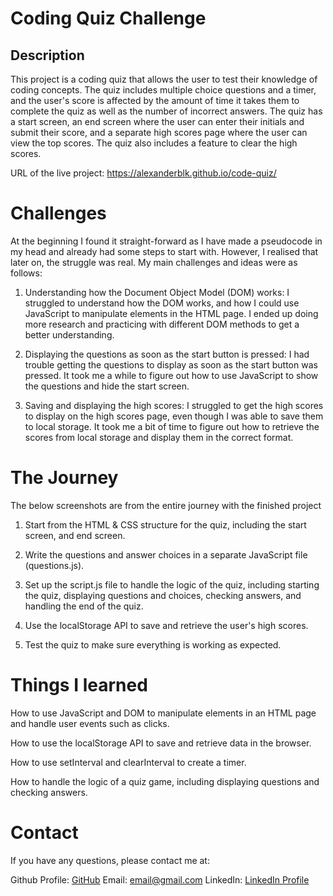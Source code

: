 # Coding Quiz Challenge

## Description
This project is a coding quiz that allows the user to test their knowledge of coding concepts. The quiz includes multiple choice questions and a timer, and the user's score is affected by the amount of time it takes them to complete the quiz as well as the number of incorrect answers. The quiz has a start screen, an end screen where the user can enter their initials and submit their score, and a separate high scores page where the user can view the top scores. The quiz also includes a feature to clear the high scores.

URL of the live project: https://alexanderblk.github.io/code-quiz/

# Challenges

At the beginning I found it straight-forward as I have made a pseudocode in my head and already had some steps to start with. However, I realised that later on, the struggle was real. My main challenges and ideas were as follows:

1. Understanding how the Document Object Model (DOM) works: I struggled to understand how the DOM works, and how I could use JavaScript to manipulate elements in the HTML page. I ended up doing more research and practicing with different DOM methods to get a better understanding.

2. Displaying the questions as soon as the start button is pressed: I had trouble getting the questions to display as soon as the start button was pressed. It took me a while to figure out how to use JavaScript to show the questions and hide the start screen.

3. Saving and displaying the high scores: I struggled to get the high scores to display on the high scores page, even though I was able to save them to local storage. It took me a bit of time to figure out how to retrieve the scores from local storage and display them in the correct format.

# The Journey

The below screenshots are from the entire journey with the finished project

1. Start from the HTML & CSS structure for the quiz, including the start screen, and end screen.

2. Write the questions and answer choices in a separate JavaScript file (questions.js).

3. Set up the script.js file to handle the logic of the quiz, including starting the quiz, displaying questions and choices, checking answers, and handling the end of the quiz.

4. Use the localStorage API to save and retrieve the user's high scores.

5. Test the quiz to make sure everything is working as expected.




# Things I learned

How to use JavaScript and DOM to manipulate elements in an HTML page and handle user events such as clicks.

How to use the localStorage API to save and retrieve data in the browser.

How to use setInterval and clearInterval to create a timer.

How to handle the logic of a quiz game, including displaying questions and checking answers.

# Contact

If you have any questions, please contact me at:

Github Profile: [GitHub](https://github.com/alexanderblk)
Email: email@gmail.com
LinkedIn: [LinkedIn Profile](https://www.linkedin.com/in/alexandru-c-dumitru/)
